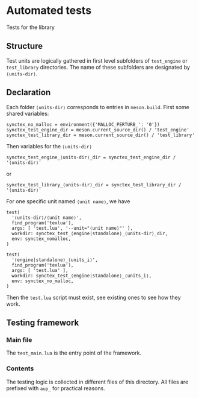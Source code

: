 # Automated tests

Tests for the library

## Structure

Test units are logically gathered in first level subfolders of `test_engine` or `test_library` directories. The name of these subfolders are designated by `⟨units-dir⟩`.

## Declaration

Each folder `⟨units-dir⟩` corresponds to entries in `meson.build`.
First some shared variables:
```
synctex_no_malloc = environment({'MALLOC_PERTURB_': '0'})
synctex_test_engine_dir = meson.current_source_dir() / 'test_engine'
synctex_test_library_dir = meson.current_source_dir() / 'test_library'
```
Then variables for the `⟨units-dir⟩`
```
synctex_test_engine_⟨units-dir⟩_dir = synctex_test_engine_dir / '⟨units-dir⟩'
```
or
```
synctex_test_library_⟨units-dir⟩_dir = synctex_test_library_dir / '⟨units-dir⟩'
```

For one specific unit named `⟨unit name⟩`, we have
```
test(
  '⟨units-dir⟩/⟨unit name⟩',
  find_program('texlua'),
  args: [ 'test.lua', '--unit="⟨unit name⟩"' ],
  workdir: synctex_test_⟨engine|standalone⟩_⟨units-dir⟩_dir,
  env: synctex_nomalloc,
)
```

```
test(
  '⟨engine|standalone⟩_⟨units_i⟩',
  find_program('texlua'),
  args: [ 'test.lua' ],
  workdir: synctex_test_⟨engine|standalone⟩_⟨units_i⟩,
  env: synctex_no_malloc,
)
```
Then the `test.lua` script must exist, see existing ones to see how they work.

## Testing framework

### Main file

The `test_main.lua` is the entry point of the framework.

### Contents

The testing logic is collected in different files of this directory.
All files are prefixed with `aup_` for practical reasons.
